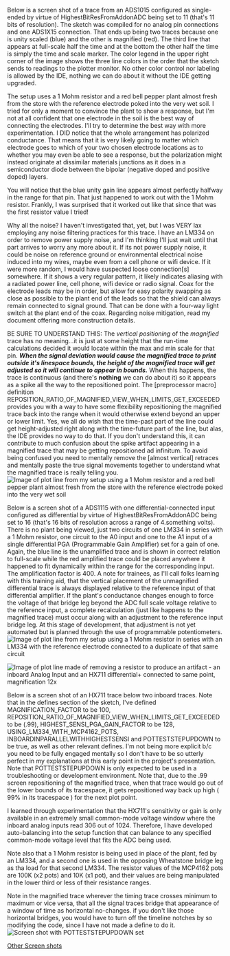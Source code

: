 Below is a screen shot of a trace from an ADS1015 configured as single-ended by virtue of HighestBitResFromAddonADC being set to 11 (that's 11 bits of resolution).  The sketch was compiled for no analog pin connections and one ADS1X15 connection.  That ends up being two traces because one is unity scaled (blue) and the other is magnified (red).  The third line that appears at full-scale half the time and at the bottom the other half the time is simply the time and scale marker.  The color legend in the upper right corner of the image shows the three line colors in the order that the sketch sends to readings to the plotter monitor.  No other color control nor labeling is allowed by the IDE, nothing we can do about it without the IDE getting upgraded.

The setup uses a 1 Mohm resistor and a red bell pepper plant almost fresh from the store with the reference electrode poked into the very wet soil.  I tried for only a moment to convince the plant to show a response, but I'm not at all confident that one electrode in the soil is the best way of connecting the electrodes.  I'll try to determine the best way with more experimentation.  I DID notice that the whole arrangement has polarized conductance.  That means that it is very likely going to matter which electrode goes to which of your two chosen electrode locations as to whether you may even be able to see a response, but the polarization might instead originate at dissimilar materials junctions as it does in a semiconductor diode between the bipolar (negative doped and positive doped) layers.

You will notice that the blue unity gain line appears almost perfectly halfway in the range for that pin.  That just happened to work out with the 1 Mohm resistor.  Frankly, I was surprised that it worked out like that since that was the first resistor value I tried!

Why all the noise?  I haven't investigated that, yet, but I was VERY lax employing any noise filtering practices for this trace.  I have an LM334 on order to remove power supply noise, and I'm thinking I'll just wait until that part arrives to worry any more about it.  If its not power supply noise, it could be noise on reference ground or environmental electrical noise induced into my wires, maybe even from a cell phone or wifi device.  If it were more random, I would have suspected loose connection[s] somewhere.  If it shows a very regular pattern, it likely indicates aliasing with a radiated power line, cell phone, wifi device or radio signal.  Coax for the electrode leads may be in order, but allow for easy polarity swapping as close as possible to the plant end of the leads so that the shield can always remain connected to signal ground.  That can be done with a four-way light switch at the plant end of the coax.  Regarding noise mitigation, read my document offering more construction details.

BE SURE TO UNDERSTAND THIS: The _vertical positioning_ of the _magnified_ trace has no meaning...it is just at some height that the run-time calculations decided it would locate within the max and min scale for that pin.  **_When the signal deviation would cause the magnified trace to print outside it's linespace bounds, the height of the magnified trace will get adjusted so it will continue to appear in bounds._**  When this happens, the trace is continuous (and there's **nothing** we can do about it) so it appears as a spike all the way to the repositioned point. The [preprocessor macro] definition REPOSITION_RATIO_OF_MAGNIFIED_VIEW_WHEN_LIMITS_GET_EXCEEDED provides you with a way to have some flexibility repositioning the magnified trace back into the range when it would otherwise extend beyond an upper or lower limit.  Yes, we all do wish that the time-past part of the line could get height-adjusted right along with the time-future part of the line, but alas, the IDE provides no way to do that.  If you don't understand this, it can contribute to much confusion about the spike artifact appearing in a magnified trace that may be getting repositioned ad infinitum.  To avoid being confused you need to mentally remove the [almost vertical] retraces and mentally paste the true signal movements together to understand what the magnified trace is really telling you.
![Image of plot line from my setup using a 1 Mohm resistor and a red bell pepper plant almost fresh from the store with the reference electrode poked into the very wet soil](https://github.com/kenneth558/plant_resistance_primary_perception/blob/Free/embeddeds/adc%20primary%20perception%20screen%20of%20plotter.png)

Below is a screen shot of a ADS1115 with one differential-connected input configured as differential by virtue of HighestBitResFromAddonADC being set to 16 (that's 16 bits of resolution across a range of 4.something volts).  There is no plant being viewed, just two circuits of one LM334 in series with a 1 Mohm resistor, one circuit to the A0 input and one to the A1 input of a single differential PGA (Programmable Gain Amplifier) set for a gain of one.  Again, the blue line is the unamplified trace and is shown in correct relation to full-scale while the red amplified trace could be placed anywhere it happened to fit dynamically within the range for the corresponding input.  The amplification factor is 400.  A note for trainees, as I'll call folks learning with this training aid, that the vertical placement of the unmagnified differential trace is always displayed relative to the reference input of that differential amplifier.  If the plant's conductance changes enough to force the voltage of that bridge leg beyond the ADC full scale voltage relative to the reference input, a complete recalculation (just like happens to the magnified trace) must occur along with an adjustment to the reference input bridge leg.  At this stage of development, that adjustment is not yet automated but is planned through the use of programmable potentiometers.
![Image of plot line from my setup using a 1 Mohm resistor in series with an LM334 with the reference electrode connected to a duplicate of that same circuit](https://github.com/kenneth558/plant_resistance_primary_perception/blob/Free/embeddeds/Differential%20(16-bit)%20ADS1115%20with%20two%20LM334s%20feeding%20two%201Mohm%20instead%20of%20plant%20400x%20magnification.png)

![Image of plot line made of removing a resistor to produce an artifact - an inboard Analog Input and an HX711 differential+ connected to same point, magnification 12x](https://github.com/kenneth558/plant_resistance_primary_perception/blob/Free/embeddeds/One_inboard_analog_one_HX711_resistor_added_magnification_12.png)

Below is a screen shot of an HX711 trace below two inboard traces.  Note that in the defines section of the sketch, I've defined  MAGNIFICATION_FACTOR to be 100, REPOSITION_RATIO_OF_MAGNIFIED_VIEW_WHEN_LIMITS_GET_EXCEEDED to be (.99), HIGHEST_SENSI_PGA_GAIN_FACTOR to be 128, USING_LM334_WITH_MCP4162_POTS, INBOARDINPARALLELWITHHIGHESTSENSI and POTTESTSTEPUPDOWN to be true, as well as other relevant defines.  I'm not being more explicit b/c you need to be fully engaged mentally so I don't have to be so utterly perfect in my explanations at this early point in the project's presentation.  Note that POTTESTSTEPUPDOWN is only expected to be used in a troubleshooting or development environment.  Note that, due to the .99 screen repositioning of the magnified trace, when that trace would go out of the lower bounds of its tracespace, it gets repositioned way back up high ( 99% in its tracespace ) for the next plot point.  

I learned through experimentation that the HX711's sensitivity or gain is only available in an extremely small common-mode voltage window where the inboard analog inputs read 306 out of 1024.  Therefore, I have developed auto-balancing into the setup function that can balance to any specified common-mode voltage level that fits the ADC being used.

Note also that a 1 Mohm resistor is being used in place of the plant, fed by an LM334, and a second one is used in the opposing Wheatstone bridge leg as tha load for that second LM334.  The resistor values of the MCP4162 pots are 100K (x2 pots) and 10K (x1 pot), and their values are being manipulated in the lower third or less of their resistance ranges. 

Note in the magnified trace wherever the timing trace crosses minimum to maximum or vice versa, that all the signal traces bridge that appearance of a window of time as horizontal no-changes.  if you don't like those horizontal bridges, you would have to turn off the timeline notches by so modifying the code, since I have not made a define to do it.![Screen shot with POTTESTSTEPUPDOWN set](https://github.com/kenneth558/plant_resistance_primary_perception/blob/Free/embeddeds/POTTESTSTEPUPDOWN.png)

[Other Screen shots](https://github.com/kenneth558/plant_resistance_primary_perception/blob/Free/embeddeds/)
